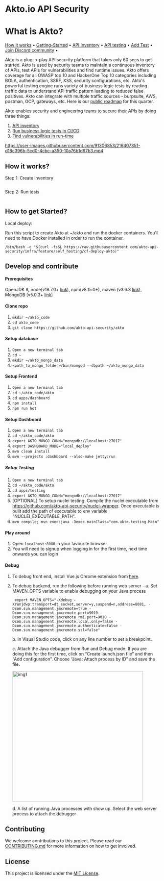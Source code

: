 # Akto.io API Security

# What is Akto?

[How it works](https://docs.akto.io/#how-it-works) • [Getting-Started](https://docs.akto.io/#how-to-get-started) • [API Inventory](https://docs.akto.io/api-inventory/api-collections) • [API testing](https://docs.akto.io/testing/run-test) • [Add Test](https://docs.akto.io/testing/test-library) • [Join Discord community](https://discord.com/invite/Wpc6xVME4s) •

Akto is a plug-n-play API security platform that takes only 60 secs to get started. Akto is used by security teams to maintain a continuous inventory of APIs, test APIs for vulnerabilities and find runtime issues. Akto offers coverage for all OWASP top 10 and HackerOne Top 10 categories including BOLA, authentication, SSRF, XSS, security configurations, etc. Akto's powerful testing engine runs variety of business logic tests by reading traffic data to understand API traffic pattern leading to reduced false positives. Akto can integrate with multiple traffic sources - burpsuite, AWS, postman, GCP, gateways, etc. Here is our [public roadmap](https://github.com/orgs/akto-api-security/projects/8) for this quarter.


Akto enables security and engineering teams to secure their APIs by doing three things:

1. [API inventory](https://docs.akto.io/api-inventory/api-collections)
2. [Run business logic tests in CI/CD](https://docs.akto.io/testing/run-test)
3. [Find vulnerabilities in run-time](https://docs.akto.io/api-inventory/sensitive-data)


https://user-images.githubusercontent.com/91306853/216407351-d18c396b-5cd0-4cbc-a350-10a76b1d67b3.mp4

## How it works?

Step 1: Create inventory

<figure><img src="https://2145800921-files.gitbook.io/~/files/v0/b/gitbook-x-prod.appspot.com/o/spaces%2FRc4KTKGprZI2sPWKoaLe%2Fuploads%2FRXIYBFFP0cIi5gyJ02ZD%2FScreenshot%202023-01-26%20at%205.07.03%20PM.png?alt=media&token=d2976b86-d0cf-40f6-b17a-2611adceea05" alt=""><figcaption></figcaption></figure>

Step 2: Run tests

<figure><img src="https://2145800921-files.gitbook.io/~/files/v0/b/gitbook-x-prod.appspot.com/o/spaces%2FRc4KTKGprZI2sPWKoaLe%2Fuploads%2FPBJv5INL2k1UZOUXPbOG%2FScreenshot%202023-01-26%20at%205.08.19%20PM.png?alt=media&token=511b637c-1558-434a-b606-7983d24006a9" alt=""><figcaption></figcaption></figure>

## How to get Started?

Local deploy:

Run this script to create Akto at ~/akto and run the docker containers. You'll need to have Docker installed in order to run the container. 

    /bin/bash -c "$(curl -fsSL https://raw.githubusercontent.com/akto-api-security/infra/feature/self_hosting/cf-deploy-akto)"


## Develop and contribute

#### Prerequisites
OpenJDK 8, node(v18.7.0+ [link](https://nodejs.org/download/release/v18.7.0/)), npm(v8.15.0+), maven (v3.6.3 [link](https://dlcdn.apache.org/maven/maven-3/3.6.3/binaries/)), MongoDB (v5.0.3+ [link](https://www.mongodb.com/docs/manual/administration/install-community/))


#### Clone repo
1. `mkdir ~/akto_code`
2. `cd akto_code`
3. `git clone https://github.com/akto-api-security/akto`

#### Setup database

1. `Open a new terminal tab`
2. `cd ~`
3. `mkdir ~/akto_mongo_data`
4. `<path_to_mongo_folder>/bin/mongod --dbpath ~/akto_mongo_data`

#### Setup Frontend

1. `Open a new terminal tab`
2. `cd ~/akto_code/akto`
3. `cd apps/dashboard`
4. `npm install`
5. `npm run hot`

#### Setup Dashboard

1. `Open a new terminal tab`
2. `cd ~/akto_code/akto`
3. `export AKTO_MONGO_CONN="mongodb://localhost:27017"`
4. `export DASHBOARD_MODE="local_deploy"`
5. `mvn clean install`
6. `mvn --projects :dashboard --also-make jetty:run`

##### Setup Testing

1. `Open a new terminal tab`
2. `cd ~/akto_code/akto`
3. `cd apps/testing`
4. `export AKTO_MONGO_CONN="mongodb://localhost:27017"`
5. [OPTIONAL] To setup nuclei testing: Compile the nuclei executable from https://github.com/akto-api-security/nuclei-wrapper. Once executable is built add the path of executable to env variable "NUCLEI_EXECUTABLE_PATH".
6. `mvn compile; mvn exec:java -Dexec.mainClass="com.akto.testing.Main"`




#### Play around

1. Open `localhost:8080` in your favourite browser
2. You will need to signup when logging in for the first time, next time onwards you can login

#### Debug
1. To debug front end, install Vue.js Chrome extension from [here](https://devtools.vuejs.org/guide/installation.html).
2. To debug backend, run the following before running web server - 
    a. Set MAVEN_OPTS variable to enable debugging on your Java process
        
        export MAVEN_OPTS="-Xdebug -Xrunjdwp:transport=dt_socket,server=y,suspend=n,address=8081, -Dcom.sun.management.jmxremote=true -Dcom.sun.management.jmxremote.port=9010 -Dcom.sun.management.jmxremote.rmi.port=9010 -Dcom.sun.management.jmxremote.local.only=false -Dcom.sun.management.jmxremote.authenticate=false -Dcom.sun.management.jmxremote.ssl=false"
        
    b. In Visual Studio code, click on any line number to set a breakpoint.
    
    c.  Attach the Java debugger from Run and Debug mode. If you are doing this for the first time, click on “Create launch.json file” and then “Add configuration”. Choose “Java: Attach process by ID” and save the file. 
    
     <img width="426" alt="img1" src="https://user-images.githubusercontent.com/91221068/217048839-dbb00c48-00df-419b-8f32-cdb2d47a2218.png">

    d. A list of running Java processes with show up. Select the web server process to attach the debugger

## Contributing

We welcome contributions to this project. Please read our [CONTRIBUTING.md](CONTRIBUTING.md) for more information on how to get involved.

## License

This project is licensed under the [MIT License](LICENSE.md).
